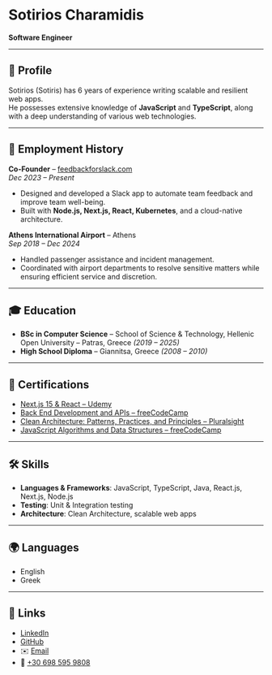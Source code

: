 # Sotirios Charamidis

**Software Engineer**

---

## 👤 Profile
Sotirios (Sotiris) has 6 years of experience writing scalable and resilient web apps.  
He possesses extensive knowledge of **JavaScript** and **TypeScript**, along with a deep understanding of various web technologies.

---

## 💼 Employment History

**Co-Founder** – [feedbackforslack.com](https://feedbackforslack.com)  
*Dec 2023 – Present*  
- Designed and developed a Slack app to automate team feedback and improve team well-being.  
- Built with **Node.js, Next.js, React, Kubernetes**, and a cloud-native architecture.  

**Athens International Airport** – Athens  
*Sep 2018 – Dec 2024*  
- Handled passenger assistance and incident management.  
- Coordinated with airport departments to resolve sensitive matters while ensuring efficient service and discretion.  

---

## 🎓 Education
- **BSc in Computer Science** – School of Science & Technology, Hellenic Open University – Patras, Greece *(2019 – 2025)*  
- **High School Diploma** – Giannitsa, Greece *(2008 – 2010)*  

---

## 📜 Certifications
- [Next.js 15 & React – Udemy](https://www.udemy.com/certificate/UC-a513be6f-de35-495c-9116-09af7e64e2a0/)  
- [Back End Development and APIs – freeCodeCamp](https://www.freecodecamp.org/certification/SotiriosCharamidis/back-end-development-and-apis)  
- [Clean Architecture: Patterns, Practices, and Principles – Pluralsight](https://www.pluralsight.com/courses/clean-architecture-patterns-practices-principles)  
- [JavaScript Algorithms and Data Structures – freeCodeCamp](https://www.freecodecamp.org/certification/SotiriosCharamidis/javascript-algorithms-and-data-structures-v8)  

---

## 🛠️ Skills
- **Languages & Frameworks**: JavaScript, TypeScript, Java, React.js, Next.js, Node.js  
- **Testing**: Unit & Integration testing  
- **Architecture**: Clean Architecture, scalable web apps  


---

## 🌍 Languages
- English  
- Greek  

---

## 🔗 Links
- [LinkedIn](https://www.linkedin.com/in/sotirioscharamidis)  
- [GitHub](https://github.com/SotirisXaram)  
- ✉️ [Email](mailto:sotirischaramidis@gmail.com)  
- 📱 [+30 698 595 9808](tel:+306985959808)  

